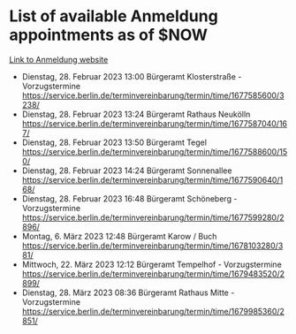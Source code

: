 # List of available Anmeldung appointments as of $NOW
[Link to Anmeldung website](https://service.berlin.de/terminvereinbarung/termin/tag.php?termin=1&anliegen[]=120686&dienstleisterlist=122210,122217,327316,122219,327312,122227,327314,122231,327346,122243,327348,122254,122252,329742,122260,329745,122262,329748,122271,327278,122273,327274,122277,327276,330436,122280,327294,122282,327290,122284,327292,122291,327270,122285,327266,122286,327264,122296,327268,150230,329760,122297,327286,122294,327284,122312,329763,122314,329775,122304,327330,122311,327334,122309,327332,317869,122281,327352,122279,329772,122283,122276,327324,122274,327326,122267,329766,122246,327318,122251,327320,122257,327322,122208,327298,122226,327300&herkunft=http%3A%2F%2Fservice.berlin.de%2Fdienstleistung%2F120686%2F)
- Dienstag, 28. Februar 2023 13:00 Bürgeramt Klosterstraße - Vorzugstermine https://service.berlin.de/terminvereinbarung/termin/time/1677585600/3238/
- Dienstag, 28. Februar 2023 13:24 Bürgeramt Rathaus Neukölln https://service.berlin.de/terminvereinbarung/termin/time/1677587040/167/
- Dienstag, 28. Februar 2023 13:50 Bürgeramt Tegel https://service.berlin.de/terminvereinbarung/termin/time/1677588600/150/
- Dienstag, 28. Februar 2023 14:24 Bürgeramt Sonnenallee https://service.berlin.de/terminvereinbarung/termin/time/1677590640/168/
- Dienstag, 28. Februar 2023 16:48 Bürgeramt Schöneberg - Vorzugstermine https://service.berlin.de/terminvereinbarung/termin/time/1677599280/2896/
- Montag, 6. März 2023 12:48 Bürgeramt Karow / Buch https://service.berlin.de/terminvereinbarung/termin/time/1678103280/381/
- Mittwoch, 22. März 2023 12:12 Bürgeramt Tempelhof - Vorzugstermine https://service.berlin.de/terminvereinbarung/termin/time/1679483520/2899/
- Dienstag, 28. März 2023 08:36 Bürgeramt Rathaus Mitte - Vorzugstermine https://service.berlin.de/terminvereinbarung/termin/time/1679985360/2851/
